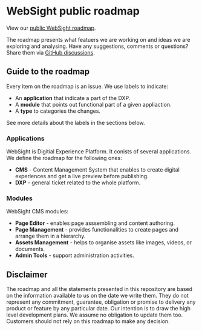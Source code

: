 # WebSight public roadmap

View our [public WebSight roadmap](https://github.com/orgs/websight-io/projects/2).


The roadmap presents what featuers we are working on and ideas we are exploring and analysing. Have any suggestions, comments or questions? Share them via [GitHub discussions](https://github.com/websight-io/starter/discussions).

## Guide to the roadmap

Every item on the roadmap is an issue. We use labels to indicate:

- An **application** that indicate a part of the DXP.
- A **module** that points out functional part of a given appliaction.
- A **type** to categories the changes.

See more details about the labels in the sections below.

### Applications

WebSight is Digitial Experience Platform. It conists of several applications. We define the roadmap for the following ones:

- **CMS** - Content Management System that enables to create digital experiences and get a live preview before publishing. 
- **DXP** - general ticket related to the whole platform.

### Modules

WebSight CMS modules:
- **Page Editor** - enables page asssembling and content authoring.
- **Page Management** - provides functionalities to create pages and arrange them in a hierarchy.
- **Assets Management** - helps to organise assets like images, videos, or documents.
- **Admin Tools** - support administration activities.

## Disclaimer

The roadmap and all the statements presented in this repository are based on the information available to us on the date we write them. They do not represent any commitment, guarantee, obligation or promise to delivery any product or feature by any particular date. Our intention is to draw the high level development plans. We assume no obligation to update them too. Customers should not rely on this roadmap to make any decision.
